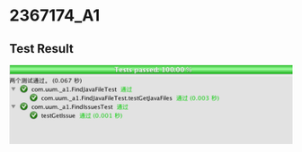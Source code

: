 # 2367174_A1
## Test Result

![Image for A1 Test Result](https://github.com/Aman748/Photos/blob/master/A1_TestResult.png)
